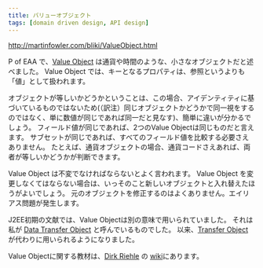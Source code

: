 ```yaml
---
title: バリューオブジェクト
tags: [domain driven design, API design]
---
```


http://martinfowler.com/bliki/ValueObject.html

P of EAA で、[Value Object](http://martinfowler.com/eaaCatalog/valueObject.html) は通貨や時間のような、小さなオブジェクトだと述べました。
Value Object では、キーとなるプロパティは、参照というよりも「値」として扱われます。

オブジェクトが等しいかどうかということは、この場合、アイデンティティに基づいているものではないため(（訳注）同じオブジェクトかどうかで同一視をするのではなく、単に数値が同じであれば同一だと見なす)、簡単に違いが分かるでしょう。
フィールド値が同じであれば、2つのValue Objectは同じものだと言えます。
サブセットが同じであれば、すべてのフィールド値を比較する必要さえありません。
たとえば、通貨オブジェクトの場合、通貨コードさえあれば、両者が等しいかどうかが判断できます。

Value Object は不変でなければならないとよく言われます。
Value Object を変更しなくてはならない場合は、いっそのこと新しいオブジェクトと入れ替えたほうがよいでしょう。
元のオブジェクトを修正するのはよくありません。エイリアス問題が発生します。

J2EE初期の文献では、Value Objectは別の意味で用いられていました。
それは私が [Data Transfer Object](http://martinfowler.com/eaaCatalog/dataTransferObject.html) と呼んでいるものでした。
以来、[Transfer Object](http://java.sun.com/blueprints/patterns/TransferObject.html) が代わりに用いられるようになりました。

Value Objectに関する教材は、[Dirk Riehle](http://www.riehle.org/computer-science/research/1998/ubilab-tr-1998-10-1.html) の [wiki](http://c2.com/cgi/wiki?ValueObject)にあります。
